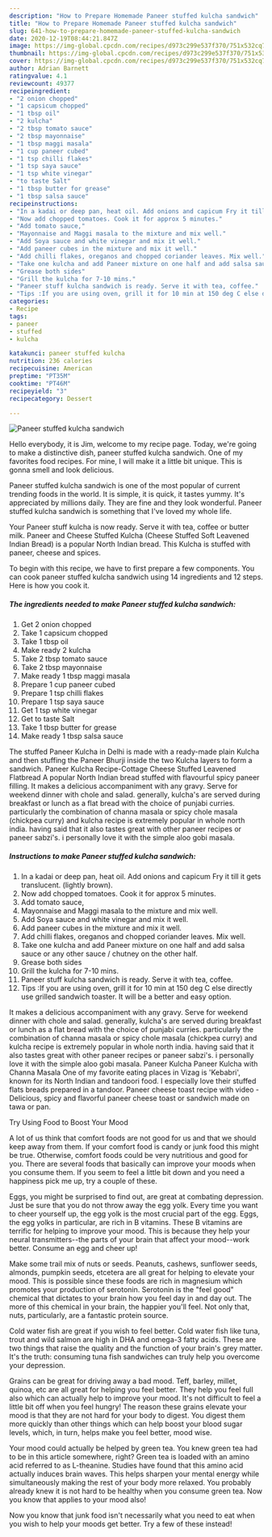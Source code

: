 ```yaml
---
description: "How to Prepare Homemade Paneer stuffed kulcha sandwich"
title: "How to Prepare Homemade Paneer stuffed kulcha sandwich"
slug: 641-how-to-prepare-homemade-paneer-stuffed-kulcha-sandwich
date: 2020-12-19T08:44:21.847Z
image: https://img-global.cpcdn.com/recipes/d973c299e537f370/751x532cq70/paneer-stuffed-kulcha-sandwich-recipe-main-photo.jpg
thumbnail: https://img-global.cpcdn.com/recipes/d973c299e537f370/751x532cq70/paneer-stuffed-kulcha-sandwich-recipe-main-photo.jpg
cover: https://img-global.cpcdn.com/recipes/d973c299e537f370/751x532cq70/paneer-stuffed-kulcha-sandwich-recipe-main-photo.jpg
author: Adrian Barnett
ratingvalue: 4.1
reviewcount: 49377
recipeingredient:
- "2 onion chopped"
- "1 capsicum chopped"
- "1 tbsp oil"
- "2 kulcha"
- "2 tbsp tomato sauce"
- "2 tbsp mayonnaise"
- "1 tbsp maggi masala"
- "1 cup paneer cubed"
- "1 tsp chilli flakes"
- "1 tsp saya sauce"
- "1 tsp white vinegar"
- "to taste Salt"
- "1 tbsp butter for grease"
- "1 tbsp salsa sauce"
recipeinstructions:
- "In a kadai or deep pan, heat oil. Add onions and capicum Fry it till it gets translucent. (lightly brown)."
- "Now add chopped tomatoes. Cook it for approx 5 minutes."
- "Add tomato sauce,"
- "Mayonnaise and Maggi masala to the mixture and mix well."
- "Add Soya sauce and white vinegar and mix it well."
- "Add paneer cubes in the mixture and mix it well."
- "Add chilli flakes, oreganos and chopped coriander leaves. Mix well."
- "Take one kulcha and add Paneer mixture on one half and add salsa sauce or any other sauce / chutney on the other half."
- "Grease both sides"
- "Grill the kulcha for 7-10 mins."
- "Paneer stuff kulcha sandwich is ready. Serve it with tea, coffee."
- "Tips :If you are using oven, grill it for 10 min at 150 deg C else directly use grilled sandwich toaster. It will be a better and easy option."
categories:
- Recipe
tags:
- paneer
- stuffed
- kulcha

katakunci: paneer stuffed kulcha 
nutrition: 236 calories
recipecuisine: American
preptime: "PT35M"
cooktime: "PT46M"
recipeyield: "3"
recipecategory: Dessert

---
```



![Paneer stuffed kulcha sandwich](https://img-global.cpcdn.com/recipes/d973c299e537f370/751x532cq70/paneer-stuffed-kulcha-sandwich-recipe-main-photo.jpg)

Hello everybody, it is Jim, welcome to my recipe page. Today, we're going to make a distinctive dish, paneer stuffed kulcha sandwich. One of my favorites food recipes. For mine, I will make it a little bit unique. This is gonna smell and look delicious.

Paneer stuffed kulcha sandwich is one of the most popular of current trending foods in the world. It is simple, it is quick, it tastes yummy. It's appreciated by millions daily. They are fine and they look wonderful. Paneer stuffed kulcha sandwich is something that I've loved my whole life.

Your Paneer stuff kulcha is now ready. Serve it with tea, coffee or butter milk. Paneer and Cheese Stuffed Kulcha (Cheese Stuffed Soft Leavened Indian Bread) is a popular North Indian bread. This Kulcha is stuffed with paneer, cheese and spices.


To begin with this recipe, we have to first prepare a few components. You can cook paneer stuffed kulcha sandwich using 14 ingredients and 12 steps. Here is how you cook it.

<!--inarticleads1-->

##### The ingredients needed to make Paneer stuffed kulcha sandwich:

1. Get 2 onion chopped
1. Take 1 capsicum chopped
1. Take 1 tbsp oil
1. Make ready 2 kulcha
1. Take 2 tbsp tomato sauce
1. Take 2 tbsp mayonnaise
1. Make ready 1 tbsp maggi masala
1. Prepare 1 cup paneer cubed
1. Prepare 1 tsp chilli flakes
1. Prepare 1 tsp saya sauce
1. Get 1 tsp white vinegar
1. Get to taste Salt
1. Take 1 tbsp butter for grease
1. Make ready 1 tbsp salsa sauce


The stuffed Paneer Kulcha in Delhi is made with a ready-made plain Kulcha and then stuffing the Paneer Bhurji inside the two Kulcha layers to form a sandwich. Paneer Kulcha Recipe-Cottage Cheese Stuffed Leavened Flatbread A popular North Indian bread stuffed with flavourful spicy paneer filling. It makes a delicious accompaniment with any gravy. Serve for weekend dinner with chole and salad. generally, kulcha&#39;s are served during breakfast or lunch as a flat bread with the choice of punjabi curries. particularly the combination of channa masala or spicy chole masala (chickpea curry) and kulcha recipe is extremely popular in whole north india. having said that it also tastes great with other paneer recipes or paneer sabzi&#39;s. i personally love it with the simple aloo gobi masala. 

<!--inarticleads2-->

##### Instructions to make Paneer stuffed kulcha sandwich:

1. In a kadai or deep pan, heat oil. Add onions and capicum Fry it till it gets translucent. (lightly brown).
1. Now add chopped tomatoes. Cook it for approx 5 minutes.
1. Add tomato sauce,
1. Mayonnaise and Maggi masala to the mixture and mix well.
1. Add Soya sauce and white vinegar and mix it well.
1. Add paneer cubes in the mixture and mix it well.
1. Add chilli flakes, oreganos and chopped coriander leaves. Mix well.
1. Take one kulcha and add Paneer mixture on one half and add salsa sauce or any other sauce / chutney on the other half.
1. Grease both sides
1. Grill the kulcha for 7-10 mins.
1. Paneer stuff kulcha sandwich is ready. Serve it with tea, coffee.
1. Tips :If you are using oven, grill it for 10 min at 150 deg C else directly use grilled sandwich toaster. It will be a better and easy option.


It makes a delicious accompaniment with any gravy. Serve for weekend dinner with chole and salad. generally, kulcha&#39;s are served during breakfast or lunch as a flat bread with the choice of punjabi curries. particularly the combination of channa masala or spicy chole masala (chickpea curry) and kulcha recipe is extremely popular in whole north india. having said that it also tastes great with other paneer recipes or paneer sabzi&#39;s. i personally love it with the simple aloo gobi masala. Paneer Kulcha Paneer Kulcha with Channa Masala One of my favorite eating places in Vizag is &#39;Kebabri&#39;, known for its North Indian and tandoori food. I especially love their stuffed flats breads prepared in a tandoor. Paneer cheese toast recipe with video - Delicious, spicy and flavorful paneer cheese toast or sandwich made on tawa or pan. 

Try Using Food to Boost Your Mood


A lot of us think that comfort foods are not good for us and that we should keep away from them. If your comfort food is candy or junk food this might be true. Otherwise, comfort foods could be very nutritious and good for you. There are several foods that basically can improve your moods when you consume them. If you seem to feel a little bit down and you need a happiness pick me up, try a couple of these.

Eggs, you might be surprised to find out, are great at combating depression. Just be sure that you do not throw away the egg yolk. Every time you want to cheer yourself up, the egg yolk is the most crucial part of the egg. Eggs, the egg yolks in particular, are rich in B vitamins. These B vitamins are terrific for helping to improve your mood. This is because they help your neural transmitters--the parts of your brain that affect your mood--work better. Consume an egg and cheer up!

Make some trail mix of nuts or seeds. Peanuts, cashews, sunflower seeds, almonds, pumpkin seeds, etcetera are all great for helping to elevate your mood. This is possible since these foods are rich in magnesium which promotes your production of serotonin. Serotonin is the "feel good" chemical that dictates to your brain how you feel day in and day out. The more of this chemical in your brain, the happier you'll feel. Not only that, nuts, particularly, are a fantastic protein source.

Cold water fish are great if you wish to feel better. Cold water fish like tuna, trout and wild salmon are high in DHA and omega-3 fatty acids. These are two things that raise the quality and the function of your brain's grey matter. It's the truth: consuming tuna fish sandwiches can truly help you overcome your depression. 

Grains can be great for driving away a bad mood. Teff, barley, millet, quinoa, etc are all great for helping you feel better. They help you feel full also which can actually help to improve your mood. It's not difficult to feel a little bit off when you feel hungry! The reason these grains elevate your mood is that they are not hard for your body to digest. You digest them more quickly than other things which can help boost your blood sugar levels, which, in turn, helps make you feel better, mood wise.

Your mood could actually be helped by green tea. You knew green tea had to be in this article somewhere, right? Green tea is loaded with an amino acid referred to as L-theanine. Studies have found that this amino acid actually induces brain waves. This helps sharpen your mental energy while simultaneously making the rest of your body more relaxed. You probably already knew it is not hard to be healthy when you consume green tea. Now you know that applies to your mood also!

Now you know that junk food isn't necessarily what you need to eat when you wish to help your moods get better. Try a few of these instead!

